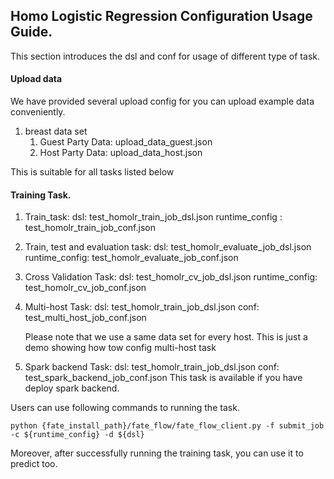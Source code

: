 ## Homo Logistic Regression Configuration Usage Guide.

This section introduces the dsl and conf for usage of different type of task.

#### Upload data

We have provided several upload config for you can upload example data conveniently.

1. breast data set
    1. Guest Party Data: upload_data_guest.json
    2. Host Party Data: upload_data_host.json

This is suitable for all tasks listed below

#### Training Task.

1. Train_task:
    dsl: test_homolr_train_job_dsl.json
    runtime_config : test_homolr_train_job_conf.json
   
2. Train, test and evaluation task:
    dsl: test_homolr_evaluate_job_dsl.json
    runtime_config: test_homolr_evaluate_job_conf.json
   
3. Cross Validation Task:
    dsl: test_homolr_cv_job_dsl.json
    runtime_config: test_homolr_cv_job_conf.json

4. Multi-host Task:
    dsl: test_homolr_train_job_dsl.json
    conf: test_multi_host_job_conf.json

    Please note that we use a same data set for every host. This is just a demo showing how tow config multi-host task

5. Spark backend Task:
    dsl: test_homolr_train_job_dsl.json
    conf: test_spark_backend_job_conf.json
    This task is available if you have deploy spark backend.
    
Users can use following commands to running the task.
    
    python {fate_install_path}/fate_flow/fate_flow_client.py -f submit_job -c ${runtime_config} -d ${dsl}

Moreover, after successfully running the training task, you can use it to predict too.